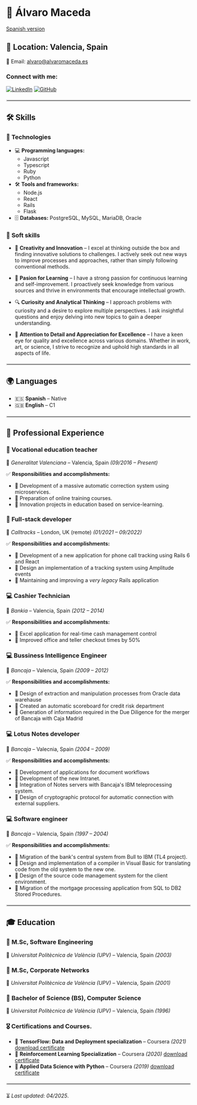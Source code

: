 # 🎯 Álvaro Maceda

[Spanish version](./README_es.md)

## 📍 Location: Valencia, Spain

📧 Email: [alvaro@alvaromaceda.es](mailto:alvaro@alvaromaceda.es)

### Connect with me:

[![LinkedIn](https://img.shields.io/badge/LinkedIn-0077B5?style=for-the-badge&logo=linkedin&logoColor=white)](https://www.linkedin.com/in/alvaromaceda/)
[![GitHub](https://img.shields.io/badge/GitHub-181717?style=for-the-badge&logo=github&logoColor=white)](https://github.com/AlvaroMaceda)


<hr style="border: 2px solid #ddd; margin: 20px 0;">

## 🛠 Skills

### 🚀 **Technologies**
- 💻 **Programming languages:**
  - Javascript
  - Typescript
  - Ruby
  - Python
- 🛠 **Tools and frameworks:**
  - Node.js
  - React
  - Rails
  - Flask
- 🗄 **Databases:** PostgreSQL, MySQL, MariaDB, Oracle

### 🤝 **Soft skills**
- 🎨 **Creativity and Innovation** – I excel at thinking outside the box and finding innovative solutions to challenges. I actively seek out new ways to improve processes and approaches, rather than simply following conventional methods.
- 📖 **Pasion for Learning** – I have a strong passion for continuous learning and self-improvement. I proactively seek knowledge from various sources and thrive in environments that encourage intellectual growth.

- 🔍 **Curiosity and Analytical Thinking** – I approach problems with curiosity and a desire to explore multiple perspectives. I ask insightful questions and enjoy delving into new topics to gain a deeper understanding.

- 🌟 **Attention to Detail and Appreciation for Excellence** – I have a keen eye for quality and excellence across various domains. Whether in work, art, or science, I strive to recognize and uphold high standards in all aspects of life.


<hr style="border: 2px solid #ddd; margin: 20px 0;">

## 🌍 Languages
- 🇪🇸 **Spanish** – Native
- 🇬🇧 **English** – C1

<hr style="border: 2px solid #ddd; margin: 20px 0;">

## 💼 Professional Experience

### 🚀 **Vocational education teacher**
📍 *Generalitat Valenciana* – Valencia, Spain *(09/2016 – Present)*

✅ **Responsibilities and accomplishments:**
- 🔹 Development of a massive automatic correction system using microservices.
- 🔹 Preparation of online training courses.
- 🔹 Innovation projects in education based on service-learning.

### 🚀 **Full-stack developer**
📍 *Calltracks* – London, UK (remote) *(01/2021 – 09/2022)*

✅ **Responsibilities and accomplishments:**
- 🔹 Development of a new application for phone call tracking using Rails 6 and React
- 🔹 Design an implementation of a tracking system using Amplitude events
- 🔹 Maintaining and improving a *very legacy* Rails application

### 💻 **Cashier Technician**
📍 *Bankia* – Valencia, Spain *(2012 – 2014)*

✅ **Responsibilities and accomplishments:**
- 🔹 Excel application for real-time cash management control
- 🔹 Improved office and teller checkout times by 50%

### 💻 **Bussiness Intelligence Engineer**
📍 *Bancaja* – Valencia, Spain *(2009 – 2012)*

✅ **Responsibilities and accomplishments:**
- 🔹 Design of extraction and manipulation processes from Oracle data warehause
- 🔹 Created an automatic scoreboard for credit risk department
- 🔹 Generation of information required in the Due Diligence for the merger of Bancaja with Caja Madrid

### 💻 **Lotus Notes developer**
📍 *Bancaja* – Valecnia, Spain *(2004 – 2009)*

✅ **Responsibilities and accomplishments:**
- 🔹 Development of applications for document workflows
- 🔹 Development of the new Intranet.
- 🔹 Integration of Notes servers with Bancaja's IBM teleprocessing system.
- 🔹 Design of cryptographic protocol for automatic connection with external suppliers.


### 💻 **Software engineer**
📍 *Bancaja* – Valencia, Spain *(1997 – 2004)*

✅ **Responsibilities and accomplishments:**
- 🔹 Migration of the bank's central system from Bull to IBM (TL4 project).
- 🔹 Design and implementation of a compiler in Visual Basic for translating code from the old system to the new one.
- 🔹 Design of the source code management system for the client environment.
- 🔹 Migration of the mortgage processing application from SQL to DB2 Stored Procedures.


<hr style="border: 2px solid #ddd; margin: 20px 0;">

## 🎓 Education


### 📜 **M.Sc, Software Engineering**
🏫 *Universitat Politècnica de València (UPV)* – Valencia, Spain *(2003)*

### 📜 **M.Sc, Corporate Networks**
🏫 *Universitat Politècnica de València (UPV)* – Valencia, Spain *(2001)*

### 📜 **Bachelor of Science (BS), Computer Science**
🏫 *Universitat Politècnica de València (UPV)* – Valencia, Spain *(1996)*

### 🎖 **Certifications and Courses**.
- 🏅 **TensorFlow: Data and Deployment specialization** – Coursera *(2021)* [download certificate](./files/Tensorflow_Data_and_Deployment_Coursera-certificate.pdf)
- 🏅 **Reinforcement Learning Specialization** – Coursera *(2020)* [download certificate](./files/Reinforcement_Learnin_Coursera-certificate.pdf)
- 🏅 **Applied Data Science with Python** – Coursera *(2019)* [download certificate](./files/Applied_Data_Science_with_Python-certificate.pdf)

<Divider />

<hr style="border: 2px solid #ddd; margin: 20px 0;">

⏳ *Last updated: 04/2025*.
